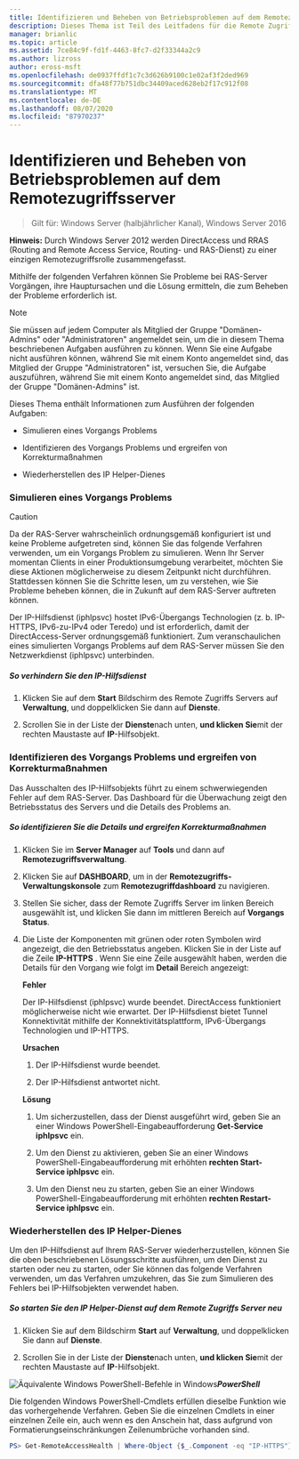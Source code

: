 ```yaml
---
title: Identifizieren und Beheben von Betriebsproblemen auf dem Remotezugriffsserver
description: Dieses Thema ist Teil des Leitfadens für die Remote Zugriffs Überwachung und-Kontoführung in Windows Server 2016.
manager: brianlic
ms.topic: article
ms.assetid: 7ce84c9f-fd1f-4463-8fc7-d2f33344a2c9
ms.author: lizross
author: eross-msft
ms.openlocfilehash: de0937ffdf1c7c3d626b9100c1e02af3f2ded969
ms.sourcegitcommit: dfa48f77b751dbc34409aced628eb2f17c912f08
ms.translationtype: MT
ms.contentlocale: de-DE
ms.lasthandoff: 08/07/2020
ms.locfileid: "87970237"
---
```

# <a name="identify-and-resolve-remote-access-server-operations-problems"></a>Identifizieren und Beheben von Betriebsproblemen auf dem Remotezugriffsserver

>Gilt für: Windows Server (halbjährlicher Kanal), Windows Server 2016

**Hinweis:** Durch Windows Server 2012 werden DirectAccess und RRAS (Routing and Remote Access Service, Routing- und RAS-Dienst) zu einer einzigen Remotezugriffsrolle zusammengefasst.

Mithilfe der folgenden Verfahren können Sie Probleme bei RAS-Server Vorgängen, ihre Hauptursachen und die Lösung ermitteln, die zum Beheben der Probleme erforderlich ist.

> [!NOTE]
> Sie müssen auf jedem Computer als Mitglied der Gruppe "Domänen-Admins" oder "Administratoren" angemeldet sein, um die in diesem Thema beschriebenen Aufgaben ausführen zu können. Wenn Sie eine Aufgabe nicht ausführen können, während Sie mit einem Konto angemeldet sind, das Mitglied der Gruppe "Administratoren" ist, versuchen Sie, die Aufgabe auszuführen, während Sie mit einem Konto angemeldet sind, das Mitglied der Gruppe "Domänen-Admins" ist.

Dieses Thema enthält Informationen zum Ausführen der folgenden Aufgaben:

- Simulieren eines Vorgangs Problems

- Identifizieren des Vorgangs Problems und ergreifen von Korrekturmaßnahmen

- Wiederherstellen des IP Helper-Dienes

### <a name="simulate-an-operations-issue"></a><a name="BKMK_Simulate"></a>Simulieren eines Vorgangs Problems

> [!CAUTION]
> Da der RAS-Server wahrscheinlich ordnungsgemäß konfiguriert ist und keine Probleme aufgetreten sind, können Sie das folgende Verfahren verwenden, um ein Vorgangs Problem zu simulieren. Wenn Ihr Server momentan Clients in einer Produktionsumgebung verarbeitet, möchten Sie diese Aktionen möglicherweise zu diesem Zeitpunkt nicht durchführen. Stattdessen können Sie die Schritte lesen, um zu verstehen, wie Sie Probleme beheben können, die in Zukunft auf dem RAS-Server auftreten können.

Der IP-Hilfsdienst (iphlpsvc) hostet IPv6-Übergangs Technologien (z. b. IP-HTTPS, IPv6-zu-IPv4 oder Teredo) und ist erforderlich, damit der DirectAccess-Server ordnungsgemäß funktioniert. Zum veranschaulichen eines simulierten Vorgangs Problems auf dem RAS-Server müssen Sie den Netzwerkdienst (iphlpsvc) unterbinden.

##### <a name="to-stop-the-ip-helper-service"></a>So verhindern Sie den IP-Hilfsdienst

1.  Klicken Sie auf dem **Start** Bildschirm des Remote Zugriffs Servers auf **Verwaltung**, und doppelklicken Sie dann auf **Dienste**.

2.  Scrollen Sie in der Liste der **Dienste**nach unten, **und klicken Sie**mit der rechten Maustaste auf **IP**-Hilfsobjekt.

### <a name="identify-the-operations-issue-and-take-corrective-action"></a><a name="BKMK_Identify"></a>Identifizieren des Vorgangs Problems und ergreifen von Korrekturmaßnahmen
Das Ausschalten des IP-Hilfsobjekts führt zu einem schwerwiegenden Fehler auf dem RAS-Server. Das Dashboard für die Überwachung zeigt den Betriebsstatus des Servers und die Details des Problems an.

##### <a name="to-identify-the-details-and-take-corrective-action"></a>So identifizieren Sie die Details und ergreifen Korrekturmaßnahmen

1.  Klicken Sie im **Server Manager** auf **Tools** und dann auf **Remotezugriffsverwaltung**.

2.  Klicken Sie auf **DASHBOARD**, um in der **Remotezugriffs-Verwaltungskonsole** zum **Remotezugriffdashboard** zu navigieren.

3.  Stellen Sie sicher, dass der Remote Zugriffs Server im linken Bereich ausgewählt ist, und klicken Sie dann im mittleren Bereich auf **Vorgangs Status**.

4.  Die Liste der Komponenten mit grünen oder roten Symbolen wird angezeigt, die den Betriebsstatus angeben. Klicken Sie in der Liste auf die Zeile **IP-HTTPS** . Wenn Sie eine Zeile ausgewählt haben, werden die Details für den Vorgang wie folgt im **Detail** Bereich angezeigt:

    **Fehler**

    Der IP-Hilfsdienst (iphlpsvc) wurde beendet. DirectAccess funktioniert möglicherweise nicht wie erwartet. Der IP-Hilfsdienst bietet Tunnel Konnektivität mithilfe der Konnektivitätsplattform, IPv6-Übergangs Technologien und IP-HTTPS.

    **Ursachen**

    1.  Der IP-Hilfsdienst wurde beendet.

    2.  Der IP-Hilfsdienst antwortet nicht.

    **Lösung**

    1.  Um sicherzustellen, dass der Dienst ausgeführt wird, geben Sie an einer Windows PowerShell-Eingabeaufforderung **Get-Service iphlpsvc** ein.

    2.  Um den Dienst zu aktivieren, geben Sie an einer Windows PowerShell-Eingabeaufforderung mit erhöhten **rechten Start-Service iphlpsvc** ein.

    3.  Um den Dienst neu zu starten, geben Sie an einer Windows PowerShell-Eingabeaufforderung mit erhöhten **rechten Restart-Service iphlpsvc** ein.

### <a name="restore-the-ip-helper-service"></a><a name="BKMK_Restart"></a>Wiederherstellen des IP Helper-Dienes
Um den IP-Hilfsdienst auf Ihrem RAS-Server wiederherzustellen, können Sie die oben beschriebenen Lösungsschritte ausführen, um den Dienst zu starten oder neu zu starten, oder Sie können das folgende Verfahren verwenden, um das Verfahren umzukehren, das Sie zum Simulieren des Fehlers bei IP-Hilfsobjekten verwendet haben.

##### <a name="to-restart-the-ip-helper-service-on-the-remote-access-server"></a>So starten Sie den IP Helper-Dienst auf dem Remote Zugriffs Server neu

1.  Klicken Sie auf dem Bildschirm **Start** auf **Verwaltung**, und doppelklicken Sie dann auf **Dienste**.

2.  Scrollen Sie in der Liste der **Dienste**nach unten, **und klicken Sie**mit der rechten Maustaste auf **IP**-Hilfsobjekt.

![Äquivalente Windows PowerShell-Befehle in Windows](../../../media/Identify-and-resolve-Remote-Access-server-operations-problems/PowerShellLogoSmall.gif)***<em>PowerShell</em>***

Die folgenden Windows PowerShell-Cmdlets erfüllen dieselbe Funktion wie das vorhergehende Verfahren. Geben Sie die einzelnen Cmdlets in einer einzelnen Zeile ein, auch wenn es den Anschein hat, dass aufgrund von Formatierungseinschränkungen Zeilenumbrüche vorhanden sind.

```PowerShell
PS> Get-RemoteAccessHealth | Where-Object {$_.Component -eq "IP-HTTPS"} | Format-List -Property *
```
